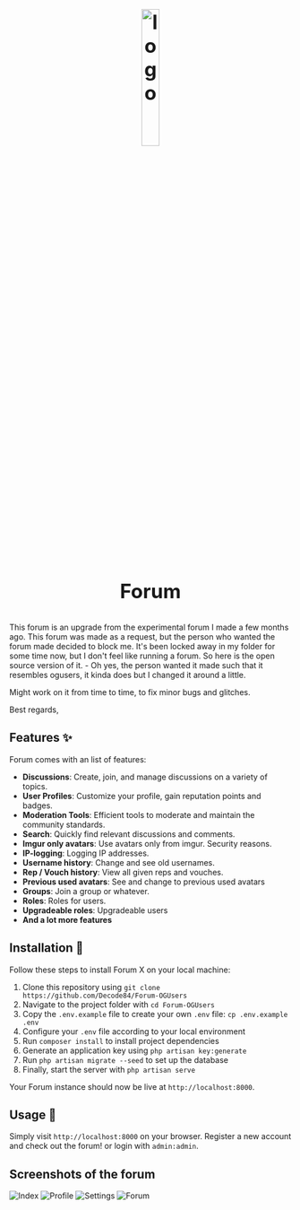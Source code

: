 <h1 align="center" style="display: block; font-size: 2.5em; font-weight: bold; margin-block-start: 1em; margin-block-end: 1em;">
<a name="logo" href="#"><img align="center" src="https://i.imgur.com/XRN6vcn.png" alt="logo" style="width:25%;height:25%"/></a>
  <br /><br /><strong>Forum</strong>
</h1>


This forum is an upgrade from the experimental forum I made a few months ago. This forum was made as a request, but the person who wanted the forum made decided to block me. It's been locked away in my folder for some time now, but I don't feel like running a forum. So here is the open source version of it. - Oh yes, the person wanted it made such that it resembles ogusers, it kinda does but I changed it around a little.

Might work on it from time to time, to fix minor bugs and glitches. 

Best regards,

## Features :sparkles:

Forum comes with an list of features:

- **Discussions**: Create, join, and manage discussions on a variety of topics.
- **User Profiles**: Customize your profile, gain reputation points and badges.
- **Moderation Tools**: Efficient tools to moderate and maintain the community standards.
- **Search**: Quickly find relevant discussions and comments.
- **Imgur only avatars**: Use avatars only from imgur. Security reasons.
- **IP-logging**: Logging IP addresses.
- **Username history**: Change and see old usernames.
- **Rep / Vouch history**: View all given reps and vouches.
- **Previous used avatars**: See and change to previous used avatars
- **Groups**: Join a group or whatever.
- **Roles**: Roles for users.
- **Upgradeable roles**: Upgradeable users
- **And a lot more features**

## Installation :wrench:

Follow these steps to install Forum X on your local machine:

1. Clone this repository using `git clone https://github.com/Decode84/Forum-OGUsers`
2. Navigate to the project folder with `cd Forum-OGUsers`
3. Copy the `.env.example` file to create your own `.env` file: `cp .env.example .env`
4. Configure your `.env` file according to your local environment
5. Run `composer install` to install project dependencies
6. Generate an application key using `php artisan key:generate`
7. Run `php artisan migrate --seed` to set up the database
8. Finally, start the server with `php artisan serve`

Your Forum instance should now be live at `http://localhost:8000`.

## Usage :rocket:

Simply visit `http://localhost:8000` on your browser. Register a new account and check out the forum! or login with `admin:admin`.

## Screenshots of the forum

![Index](https://i.imgur.com/UVqdHZc.png)
![Profile](https://i.imgur.com/TzSAGdK.png)
![Settings](https://i.imgur.com/HkNmwsI.png)
![Forum](https://i.imgur.com/qsK8OET.png)